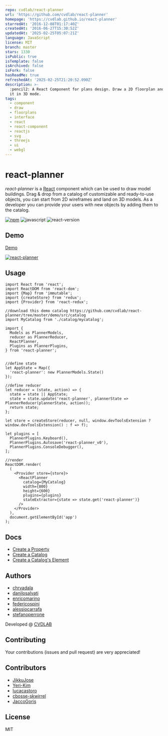 ```yaml
---
repo: cvdlab/react-planner
url: 'https://github.com/cvdlab/react-planner'
homepage: 'https://cvdlab.github.io/react-planner'
starredAt: '2016-12-08T01:17:40Z'
createdAt: '2016-06-27T15:30:52Z'
updatedAt: '2025-02-25T05:07:21Z'
language: JavaScript
license: MIT
branch: master
stars: 1330
isPublic: true
isTemplate: false
isArchived: false
isFork: false
hasReadMe: true
refreshedAt: '2025-02-25T21:20:52.090Z'
description: >-
  :pencil2: A React Component for plans design. Draw a 2D floorplan and navigate
  it in 3D mode.
tags:
  - component
  - draw
  - floorplans
  - interface
  - react
  - react-component
  - reactjs
  - svg
  - threejs
  - ui
  - webgl
---
```


# react-planner

*react-planner* is a [React][react] component which can be used to draw model buildings. Drag & drop from a catalog of customizable and ready-to-use objects, you can start from 2D wireframes and land on 3D models. As a developer you can provide your users with new objects by adding them to the catalog.

[![npm][npm_label]][npm_link]
![javascript][js]
![react-version][react_version]

## Demo

[Demo][demo]

[![react-planner][preview_image]][demo]

## Usage

``` es6
import React from 'react';
import ReactDOM from 'react-dom';
import {Map} from 'immutable';
import {createStore} from 'redux';
import {Provider} from 'react-redux';

//download this demo catalog https://github.com/cvdlab/react-planner/tree/master/demo/src/catalog
import MyCatalog from './catalog/mycatalog';

import {
  Models as PlannerModels,
  reducer as PlannerReducer,
  ReactPlanner,
  Plugins as PlannerPlugins,
} from 'react-planner';


//define state
let AppState = Map({
  'react-planner': new PlannerModels.State()
});

//define reducer
let reducer = (state, action) => {
  state = state || AppState;
  state = state.update('react-planner', plannerState => PlannerReducer(plannerState, action));
  return state;
};

let store = createStore(reducer, null, window.devToolsExtension ? window.devToolsExtension() : f => f);

let plugins = [
  PlannerPlugins.Keyboard(),
  PlannerPlugins.Autosave('react-planner_v0'),
  PlannerPlugins.ConsoleDebugger(),
];

//render
ReactDOM.render(
  (
    <Provider store={store}>
      <ReactPlanner
        catalog={MyCatalog}
        width={800}
        height={600}
        plugins={plugins}
        stateExtractor={state => state.get('react-planner')}
      />
    </Provider>
  ),
  document.getElementById('app')
);

```

## Docs

- [Create a Property](docs/HOW_TO_CREATE_A_PROPERTY.md)
- [Create a Catalog](docs/HOW_TO_CREATE_A_CATALOG.md)
- [Create a Catalog's Element](docs/HOW_TO_CREATE_AN_ELEMENT.md)

## Authors

- [chrvadala](https://github.com/chrvadala)
- [danilosalvati](https://github.com/danilosalvati)
- [enricomarino](https://github.com/enricomarino)
- [federicospini](https://github.com/federicospini)
- [alessiocarrafa](https://github.com/alessiocarrafa)
- [stefanoperrone](https://github.com/stefanoperrone)

Developed @ [CVDLAB][cvdlab]

## Contributing

Your contributions (issues and pull request) are very appreciated!

## Contributors

 - [JikkuJose](https://github.com/JikkuJose)
 - [Yeri-Kim](https://github.com/Yeri-Kim)
 - [lucacastoro](https://github.com/lucacastoro)
 - [cbosse-skwirrel](https://github.com/cbosse-skwirrel)
 - [JaccoGoris](https://github.com/JaccoGoris)

## License

MIT

[react]: https://facebook.github.io/react/
[npm_label]: https://img.shields.io/npm/v/react-planner.svg?maxAge=2592000?style=plastic
[npm_link]: https://www.npmjs.com/package/react-planner
[js]: https://img.shields.io/badge/javascript-ES6-fbde34.svg
[react_version]: https://img.shields.io/badge/react%20version-16.0.0%20or%20later-61dafb.svg
[preview_image]: https://raw.githubusercontent.com/cvdlab/react-planner/master/preview.png
[demo]: https://cvdlab.github.io/react-planner
[cvdlab]: http://cvdlab.org/
